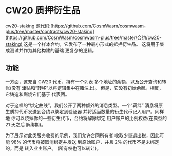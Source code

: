 # CW20 质押衍生品

cw20-staking 源代码:[https://github.com/CosmWasm/cosmwasm-plus/tree/master/contracts/cw20-staking](https://github.com/CosmWasm/cosmwasm-plus/tree/master/合约/cw20-staking)
这是一个样本合约，它发布了一种最小形式的抵押衍生品。
这将用于集成测试并作为其他构建的基础
更复杂的逻辑。

## 功能

一方面，这充当 CW20 代币，持有一个列表
多个地址的余额，以及公开查询和转账(没有
津贴和“转移”以将逻辑集中在赌注上)。
但是，它没有初始余额。相反，它铸造和燃烧它们基于
代表团。

对于这样的“绑定曲线”，我们公开了两种额外的消息类型。一个“羁绊”
消息将原生质押代币发送到合约以绑定到验证器
并将适当数量的衍生代币记入用户。同样地
你可以烧掉你的一些衍生代币，合约将解除绑定
用户账户的比例权益(在典型的 21 天之后
解绑期)。

为了展示对此类服务收费的示例，我们允许合同所有者
收取少量退出税，因此可能 98% 的代币将被取消绑定并发送
到原始账户，并且 2% 的代币不是未绑定的，而是
转入业主账户。 (所有权也可以转让)。
